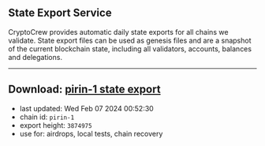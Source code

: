 ## State Export Service
CryptoCrew provides automatic daily state exports for all chains we validate. State export files can be used as genesis files and are a snapshot of the current blockchain state, including all validators, accounts, balances and delegations.

---
**Download: [pirin-1 state export](https://dl.ccvalidators.com/SERVICE/nolus/pirin-1_export_3874975.json)**
---

- last updated: Wed Feb 07 2024 00:52:30
- chain id: `pirin-1`
- export height: `3874975`
- use for: airdrops, local tests, chain recovery
